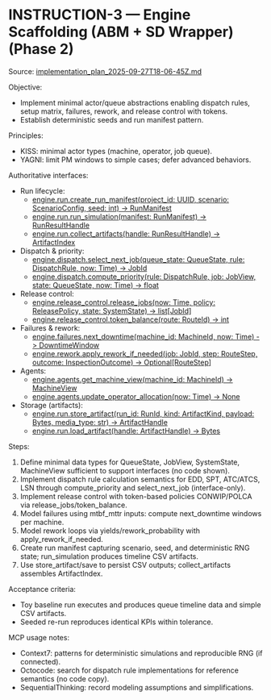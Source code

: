 # INSTRUCTION-3 — Engine Scaffolding (ABM + SD Wrapper) (Phase 2)
Source: [implementation_plan_2025-09-27T18-06-45Z.md](implementation_plan_2025-09-27T18-06-45Z.md)

Objective:
- Implement minimal actor/queue abstractions enabling dispatch rules, setup matrix, failures, rework, and release control with tokens.
- Establish deterministic seeds and run manifest pattern.

Principles:
- KISS: minimal actor types (machine, operator, job queue).
- YAGNI: limit PM windows to simple cases; defer advanced behaviors.

Authoritative interfaces:
- Run lifecycle:
  - [engine.run.create_run_manifest(project_id: UUID, scenario: ScenarioConfig, seed: int) -> RunManifest](engine/run.py:12)
  - [engine.run.run_simulation(manifest: RunManifest) -> RunResultHandle](engine/run.py:20)
  - [engine.run.collect_artifacts(handle: RunResultHandle) -> ArtifactIndex](engine/run.py:28)
- Dispatch & priority:
  - [engine.dispatch.select_next_job(queue_state: QueueState, rule: DispatchRule, now: Time) -> JobId](engine/dispatch.py:12)
  - [engine.dispatch.compute_priority(rule: DispatchRule, job: JobView, state: QueueState, now: Time) -> float](engine/dispatch.py:22)
- Release control:
  - [engine.release_control.release_jobs(now: Time, policy: ReleasePolicy, state: SystemState) -> list[JobId]](engine/release_control.py:12)
  - [engine.release_control.token_balance(route: RouteId) -> int](engine/release_control.py:20)
- Failures & rework:
  - [engine.failures.next_downtime(machine_id: MachineId, now: Time) -> DowntimeWindow](engine/failures.py:12)
  - [engine.rework.apply_rework_if_needed(job: JobId, step: RouteStep, outcome: InspectionOutcome) -> Optional[RouteStep]](engine/rework.py:12)
- Agents:
  - [engine.agents.get_machine_view(machine_id: MachineId) -> MachineView](engine/agents.py:12)
  - [engine.agents.update_operator_allocation(now: Time) -> None](engine/agents.py:20)
- Storage (artifacts):
  - [engine.run.store_artifact(run_id: RunId, kind: ArtifactKind, payload: Bytes, media_type: str) -> ArtifactHandle](engine/run.py:60)
  - [engine.run.load_artifact(handle: ArtifactHandle) -> Bytes](engine/run.py:68)

Steps:
1) Define minimal data types for QueueState, JobView, SystemState, MachineView sufficient to support interfaces (no code shown).
2) Implement dispatch rule calculation semantics for EDD, SPT, ATC/ATCS, LSN through compute_priority and select_next_job (interface-only).
3) Implement release control with token-based policies CONWIP/POLCA via release_jobs/token_balance.
4) Model failures using mtbf_mttr inputs: compute next_downtime windows per machine.
5) Model rework loops via yields/rework_probability with apply_rework_if_needed.
6) Create run manifest capturing scenario, seed, and deterministic RNG state; run_simulation produces timeline CSV artifacts.
7) Use store_artifact/save to persist CSV outputs; collect_artifacts assembles ArtifactIndex.

Acceptance criteria:
- Toy baseline run executes and produces queue timeline data and simple CSV artifacts.
- Seeded re-run reproduces identical KPIs within tolerance.

MCP usage notes:
- Context7: patterns for deterministic simulations and reproducible RNG (if connected).
- Octocode: search for dispatch rule implementations for reference semantics (no code copy).
- SequentialThinking: record modeling assumptions and simplifications.